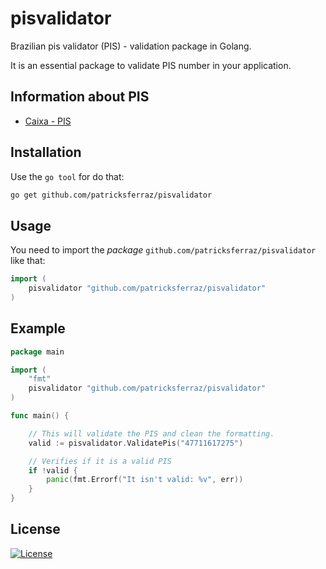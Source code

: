 # pisvalidator

Brazilian pis validator (PIS) - validation package in Golang.

It is an essential package to validate PIS number in your application.

## Information about PIS

- [Caixa - PIS](http://www.caixa.gov.br/beneficios-trabalhador/pis/Paginas/default.aspx)

## Installation

Use the `go tool` for do that:

```bash
go get github.com/patricksferraz/pisvalidator
```

## Usage

You need to import the _package_ `github.com/patricksferraz/pisvalidator` like that:

```go
import (
    pisvalidator "github.com/patricksferraz/pisvalidator"
)
```

## Example

```go
package main

import (
    "fmt"
    pisvalidator "github.com/patricksferraz/pisvalidator"
)

func main() {

    // This will validate the PIS and clean the formatting.
    valid := pisvalidator.ValidatePis("47711617275")

    // Verifies if it is a valid PIS
    if !valid {
        panic(fmt.Errorf("It isn't valid: %v", err))
    }
}
```

## License

[![License](https://img.shields.io/badge/License-MIT-yellow.svg?style=flat)](LICENSE)
